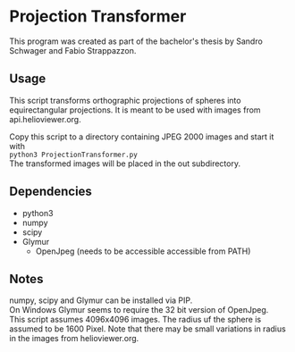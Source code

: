 # Projection Transformer
This program was created as part of the bachelor's thesis by Sandro Schwager and Fabio Strappazzon.

## Usage
This script transforms orthographic projections of spheres into equirectangular projections. It is meant to be used with images from api.helioviewer.org.

Copy this script to a directory containing JPEG 2000 images and start it with  
`python3 ProjectionTransformer.py`  
The transformed images will be placed in the out subdirectory.



## Dependencies
* python3
* numpy
* scipy
* Glymur
  * OpenJpeg (needs to be accessible accessible from PATH)
  
## Notes
numpy, scipy and Glymur can be installed via PIP.  
On Windows Glymur seems to require the 32 bit version of OpenJpeg.  
This script assumes 4096x4096 images. The radius uf the sphere is assumed to be 1600 Pixel. Note that there may be small variations in radius in the images from helioviewer.org.